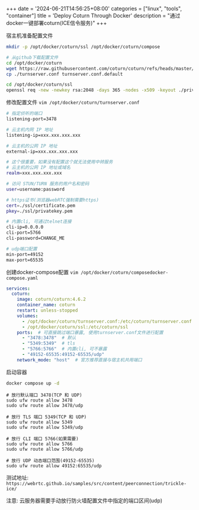 +++
date = '2024-06-21T14:56:25+08:00'
categories = ["linux", "tools", "container"]
title = 'Deploy Coturn Through Docker'
description = "通过docker一键部署coturn(ICE信令服务)"
+++


宿主机准备配置文件
```bash
mkdir -p /opt/docker/coturn/ssl /opt/docker/coturn/compose

# 从github下载配置文件
cd /opt/docker/coturn
wget https://raw.githubusercontent.com/coturn/coturn/refs/heads/master/docker/coturn/turnserver.conf
cp ./turnserver.conf turnserver.conf.default

cd /opt/docker/coturn/ssl
openssl req -new -newkey rsa:2048 -days 365 -nodes -x509 -keyout ./privatekey.pem -out ./certificate.pem
```


修改配置文件 `vim /opt/docker/coturn/turnserver.conf`
```bash
# 指定侦听的端口
listening-port=3478

# 云主机内网 IP 地址
listening-ip=xxx.xxx.xxx.xxx

# 云主机的公网 IP 地址
external-ip=xxx.xxx.xxx.xxx

# 这个很重要，如果没有配置这个就无法使用中转服务
# 云主机的公网 IP 地址或域名
realm=xxx.xxx.xxx.xxx

# 访问 STUN/TURN 服务的用户名和密码
user=username:password

# https证书(浏览器webRTC强制需要https)
cert=./ssl/certificate.pem
pkey=./ssl/privatekey.pem

# 内置cli, 可通过telnet连接
cli-ip=0.0.0.0
cli-port=5766
cli-password=CHANGE_ME

# udp端口配置
min-port=49152
max-port=65535
```


创建docker-compose配置 `vim /opt/docker/coturn/composedocker-compose.yaml`
```yaml
services:
  coturn:
    image: coturn/coturn:4.6.2
    container_name: coturn
    restart: unless-stopped
    volumes:
      - /opt/docker/coturn/turnserver.conf:/etc/coturn/turnserver.conf
      - /opt/docker/coturn/ssl:/etc/coturn/ssl
    ports:  # 可直接跳过端口暴露, 使用turnserver.conf文件进行配置
      - "3478:3478"  # 默认
      - "5349:5349"  # tls
      - "5766:5766"  # 内置cli, 可不暴露
      - "49152-65535:49152-65535/udp"
    network_mode: "host"  # 官方推荐直接与宿主机共用端口
```


启动容器
```bash
docker compose up -d
```

```shell
# 放行默认端口 3478(TCP 和 UDP)
sudo ufw route allow 3478
sudo ufw route allow 3478/udp

# 放行 TLS 端口 5349(TCP 和 UDP)
sudo ufw route allow 5349
sudo ufw route allow 5349/udp

# 放行 CLI 端口 5766(如果需要)
sudo ufw route allow 5766
sudo ufw route allow 5766/udp

# 放行 UDP 动态端口范围(49152-65535)
sudo ufw route allow 49152:65535/udp
```

测试地址: `https://webrtc.github.io/samples/src/content/peerconnection/trickle-ice/`

注意: 云服务器需要手动放行防火墙配置文件中指定的端口区间(udp)